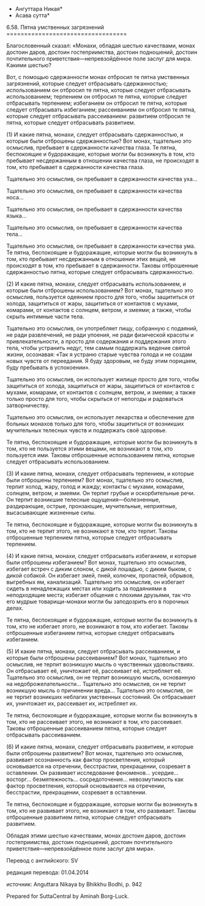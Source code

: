 * Ангуттара Никая*
* Асава сутта*

6\.58\. Пятна умственных загрязнений
\=\=\=\=\=\=\=\=\=\=\=\=\=\=\=\=\=\=\=\=\=\=\=\=\=\=\=\=\=\=\=\=\=\=

Благословенный сказал: «Монахи, обладая шестью качествами, монах достоин даров, достоин гостеприимства, достоин подношений, достоин почтительного приветствия—непревзойдённое поле заслуг для мира\. Какими шестью?

Вот, с помощью сдержанности монах отбросил те пятна умственных загрязнений, которые следует отбрасывать сдержанностью; использованием он отбросил те пятна, которые следует отбрасывать использованием; терпением он отбросил те пятна, которые следует отбрасывать терпением; избеганием он отбросил те пятна, которые следует отбрасывать избеганием; рассеиванием он отбросил те пятна, которые следует отбрасывать рассеиванием: развитием отбросил те пятна, которые следует отбрасывать развитием\.

\(1\) И какие пятна, монахи, следует отбрасывать сдержанностью, и которые были отброшены сдержанностью? Вот монах, тщательно это осмыслив, пребывает в сдержанности качества глаза\. Те пятна, беспокоящие и будоражащие, которые могли бы возникнуть в том, кто пребывает несдержанным в отношении качества глаза, не происходят в том, кто пребывает в сдержанности качества глаза\.

Тщательно это осмыслив, он пребывает в сдержанности качества уха…

Тщательно это осмыслив, он пребывает в сдержанности качества носа…

Тщательно это осмыслив, он пребывает в сдержанности качества языка…

Тщательно это осмыслив, он пребывает в сдержанности качества тела…

Тщательно это осмыслив, он пребывает в сдержанности качества ума\. Те пятна, беспокоящие и будоражащие, которые могли бы возникнуть в том, кто пребывает несдержанным в отношении этих вещей, не происходят в том, кто пребывает в сдержанности\. Таковы отброшенные сдержанностью пятна, которые следует отбрасывать сдержанностью\.

\(2\) И какие пятна, монахи, следует отбрасывать использованием, и которые были отброшены использованием? Вот монах, тщательно это осмыслив, пользуется одеянием просто для того, чтобы защититься от холода, защититься от жары, защититься от контактов с мухами, комарами, от контактов с солнцем, ветром, и змеями; а также, чтобы скрыть интимные части тела\.

Тщательно это осмыслив, он употребляет пищу, собранную с подаяний, не ради развлечений, не ради упоения, не ради физической красоты и привлекательности, а просто для содержания и поддержания этого тела, чтобы устранить недуг, тем самым поддержать ведение святой жизни, осознавая: «Так я устраню старые чувства голода и не создам новых чувств от переедания\. Я буду здоровым, не буду этим порицаем, буду пребывать в успокоении»\.

Тщательно это осмыслив, он использует жилище просто для того, чтобы защититься от холода, защититься от жары, защититься от контактов с мухами, комарами, от контактов с солнцем, ветром, и змеями; а также только просто для того, чтобы скрыться от непогоды и радоваться затворничеству\.

Тщательно это осмыслив, он использует лекарства и обеспечение для больных монахов только для того, чтобы защититься от возникших мучительных телесных чувств и поддержать своё здоровье\.

Те пятна, беспокоящие и будоражащие, которые могли бы возникнуть в том, кто не пользуется этими вещами, не возникают в том, кто пользуется ими\. Таковы отброшенные использованием пятна, которые следует отбрасывать использованием\.

\(3\) И какие пятна, монахи, следует отбрасывать терпением, и которые были отброшены терпением? Вот монах, тщательно это осмыслив, терпит холод, жару, голод и жажду; контакты с мухами, комарами, солнцем, ветром, и змеями\. Он терпит грубые и оскорбительные речи\. Он терпит возникшие телесные ощущения—болезненные, раздирающие, острые, пронзающие, мучительные, неприятные, высасывающие жизненные силы\.

Те пятна, беспокоящие и будоражащие, которые могли бы возникнуть в том, кто не терпит этого, не возникают в том, кто терпит\. Таковы отброшенные терпением пятна, которые следует отбрасывать терпением\.

\(4\) И какие пятна, монахи, следует отбрасывать избеганием, и которые были отброшены избеганием? Вот монах, тщательно это осмыслив, избегает встреч с диким слоном, с дикой лошадью, с диким быком, с дикой собакой\. Он избегает змей, пней, колючек, пропастей, обрывов, выгребных ям, канализаций\. Тщательно это осмыслив, он избегает сидеть в ненадлежащих местах или ходить за подаяниями в неподходящие места; избегает общения с плохими друзьями, так что его мудрые товарищи\-монахи могли бы заподозрить его в порочных делах\.

Те пятна, беспокоящие и будоражащие, которые могли бы возникнуть в том, кто не избегает этого, не возникают в том, кто избегает\. Таковы отброшенные избеганием пятна, которые следует отбрасывать избеганием\.

\(5\) И какие пятна, монахи, следует отбрасывать рассеиванием, и которые были отброшены рассеиванием? Вот монах, тщательно это осмыслив, не терпит возникшую мысль о чувственных удовольствиях\. Он отбрасывает её, уничтожает её, рассеивает её, истребляет её\. Тщательно это осмыслив, он не терпит возникшую мысль, основанную на недоброжелательности… Тщательно это осмыслив, он не терпит возникшую мысль о причинении вреда… Тщательно это осмыслив, он не терпит возникших неблагих умственных состояний\. Он отбрасывает их, уничтожает их, рассеивает их, истребляет их\.

Те пятна, беспокоящие и будоражащие, которые могли бы возникнуть в том, кто не рассеивает этого, не возникают в том, кто рассеивает\. Таковы отброшенные рассеиванием пятна, которые следует отбрасывать рассеиванием\.

\(6\) И какие пятна, монахи, следует отбрасывать развитием, и которые были отброшены развитием? Вот монах, тщательно это осмыслив, развивает осознанность как фактор просветления, который основывается на отречении, бесстрастии, прекращении, созревает в оставлении\. Он развивает исследование феноменов… усердие… восторг… безмятежность… сосредоточение… невозмутимость как фактор просветления, который основывается на отречении, бесстрастии, прекращении, созревает в оставлении\.

Те пятна, беспокоящие и будоражащие, которые могли бы возникнуть в том, кто не развивает этого, не возникают в том, кто развивает\. Таковы отброшенные развитием пятна, которые следует отбрасывать развитием\.

Обладая этими шестью качествами, монах достоин даров, достоин гостеприимства, достоин подношений, достоин почтительного приветствия—непревзойдённое поле заслуг для мира»\.

Перевод с английского: SV

редакция перевода: 01\.04\.2014

источник: Anguttara Nikaya by Bhikkhu Bodhi, p\. 942

Prepared for SuttaCentral by Aminah Borg\-Luck\.